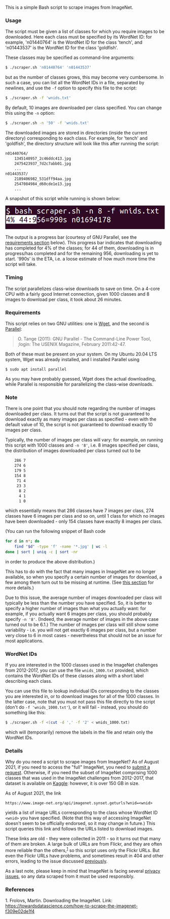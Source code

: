 This is a simple Bash script to scrape images from ImageNet.

### Usage

The script must be given a list of classes for which you require images to be downloaded. Here each class must be specified by its WordNet ID: for example, 'n01440764' is the WordNet ID for the class 'tench', and 'n01443537' is the WordNet ID for the class 'goldfish'.

These classes may be specified as command-line arguments:
```bash
$ ./scraper.sh 'n01440764' 'n01443537'
```
but as the number of classes grows, this may become very cumbersome. In such a case, you can list all the WordNet IDs in a file, separated by newlines, and use the `-f` option to specify this file to the script:
```bash
$ ./scraper.sh -f 'wnids.txt'
```
By default, 10 images are downloaded per class specified. You can change this using the `-n` option:
```bash
$ ./scraper.sh -n '50' -f 'wnids.txt'
```
The downloaded images are stored in directories (inside the current directory) corresponding to each class. For example, for 'tench' and 'goldfish', the directory structure will look like this after running the script:
```
n01440764/
	1345140957_2c46ddc413.jpg
	2475423937_7d2c7abb01.jpg
	...
n01443537/
	2189406982_531dff94aa.jpg
	2547084984_d60cde1e13.jpg
	...
```
A snapshot of this script while running is shown below:

![snapshot](snapshot.png)

The output is a progress bar (courtesy of GNU Parallel, see the [requirements section](#requirements) below). This progress bar indicates that downloading has completed for 4% of the classes; for 44 of them, downloading is in progress/has completed and for the remaining 956, downloading is yet to start. '990s' is the ETA, i.e. a loose estimate of how much more time the script will take.

### Timing

The script parallelizes class-wise downloads to save on time. On a 4-core CPU with a fairly good Internet connection, given 1000 classes and 8 images to download per class, it took about 26 minutes.

### Requirements

This script relies on two GNU utilities: one is [Wget](https://www.gnu.org/software/wget/), and the second is [Parallel](https://www.gnu.org/software/parallel/):

> O. Tange (2011): GNU Parallel - The Command-Line Power Tool, ;login: The USENIX Magazine, February 2011:42-47.

Both of these must be present on your system. On my Ubuntu 20.04 LTS system, Wget was already installed, and I installed Parallel using
```
$ sudo apt install parallel
```
As you may have probably guessed, Wget does the actual downloading, while Parallel is responsible for parallelizing the class-wise downloads.

### Note

There is one point that you should note regarding the number of images downloaded per class. It turns out that the script is not guaranteed to download exactly as many images per class as specified - even with the default value of 10, the script is not guaranteed to download exactly 10 images per class.

Typically, the number of images per class will vary: for example, on running this script with 1000 classes and `-n '8'`, i.e. 8 images specified per class, the distribution of images downloaded per class turned out to be
```
    286 7
    274 6
    179 5
    154 8
     71 4
     23 3
      8 2
      4 1
      1 0
```
which essentially means that 286 classes have 7 images per class, 274 classes have 6 images per class and so on, until 1 class for which no images have been downloaded - only 154 classes have exactly 8 images per class.

(You can run the following snippet of Bash code
```bash
for d in n*; do
	find "$d" -type 'f' -name '*.jpg' | wc -l
done | sort | uniq -c | sort -nr
```
in order to produce the above distribution.)

This has to do with the fact that many images in ImageNet are no longer available, so when you specify a certain number of images for download, a few among them turn out to be missing at runtime. (See [this section](#details) for more details.)

Due to this issue, the average number of images downloaded per class will typically be less than the number you have specified. So, it is better to specify a higher number of images than what you actually want: for example, if you actually want 6 images per class, you should probably specify `-n '8'`. (Indeed, the average number of images in the above case turned out to be 6.1.) The number of images per class will still show some variability - i.e. you will not get exactly 6 images per class, but a number very close to 6 in most cases - nevertheless that should not be an issue for most applications.

### WordNet IDs

If you are interested in the 1000 classes used in the ImageNet challenges from 2012-2017, you can use the file `wnids_1000.txt` provided, which contains the WordNet IDs of these classes along with a short label describing each class.

You can use this file to lookup individual IDs corresponding to the classes you are interested in, or to download images for all of the 1000 classes. In the latter case, note that you must not pass this file directly to the script (don't do `-f 'wnids_1000.txt'`), or it will fail - instead, you should do something like this:
```bash
$ ./scraper.sh -f <(cut -d ',' -f '2' < wnids_1000.txt)
```
which will (temporarily) remove the labels in the file and retain only the WordNet IDs.

### Details

Why do you need a script to scrape images from ImageNet? As of August 2021, if you need to access the "full" ImageNet, you need to [submit a request](https://image-net.org/download.php). Otherwise, if you need the subset of ImageNet comprising 1000 classes that was used in the ImageNet challenges from 2012-2017, that dataset is available on [Kaggle](https://www.kaggle.com/c/imagenet-object-localization-challenge/overview/description): however, it is over 150 GB in size.

As of August 2021, the link
```
https://www.image-net.org/api/imagenet.synset.geturls?wnid=<wnid>
```
yields a list of image URLs corresponding to the class whose WordNet ID `<wnid>` you have specified. (Note that this way of accessing ImageNet doesn't seem to be officially endorsed, so it may change in future.) This script queries this link and follows the URLs listed to download images.

These links are old - they were collected in 2011 - so it turns out that many of them are broken. A large bulk of URLs are from Flickr, and they are often more reliable than the others,<sup>[1](#footnote1)</sup> so this script uses only the Flickr URLs. But even the Flickr URLs have problems, and sometimes result in 404 and other errors, leading to the issue discussed [previously](#note).

As a last note, please keep in mind that ImageNet is facing several [privacy issues](https://image-net.org/update-mar-11-2021.php), so any data scraped from it must be used responsibly.

### References

<a name='footnote1'>1.</a> Frolovs, Martin. Downloading the ImageNet. Link: <https://towardsdatascience.com/how-to-scrape-the-imagenet-f309e02de1f4>
